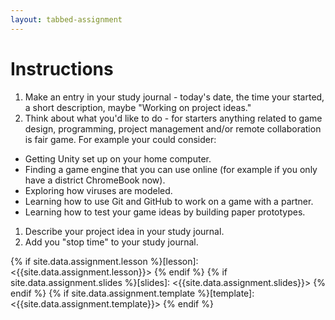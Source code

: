 ```yaml
---
layout: tabbed-assignment
---
```


# Instructions

1. Make an entry in your study journal - today's date, the time your started, a short description, maybe "Working on project ideas."
1. Think about what you'd like to do - for starters anything related to game design, programming, project management and/or remote collaboration is fair game. For example your could consider:
  - Getting Unity set up on your home computer.
  - Finding a game engine that you can use online (for example if you only have a district ChromeBook now).
  - Exploring how viruses are modeled.
  - Learning how to use Git and GitHub to work on a game with a partner.
  - Learning how to test your game ideas by building paper prototypes.
1. Describe your project idea in your study journal.
1. Add you "stop time" to your study journal.

<!-- Don't edit links here, change them in _data/assignment.yml instead. -->

{% if site.data.assignment.lesson   %}[lesson]: <{{site.data.assignment.lesson}}>     {% endif %}
{% if site.data.assignment.slides   %}[slides]:   <{{site.data.assignment.slides}}>   {% endif %}
{% if site.data.assignment.template %}[template]: <{{site.data.assignment.template}}> {% endif %}
